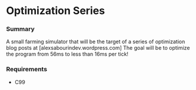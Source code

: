 # Optimization Series

### Summary
A small farming simulator that will be the target of a series of optimization blog posts at [alexsabourindev.wordpress.com] The goal will be to optimize the program from 56ms to less than 16ms per tick!

### Requirements
- C99
